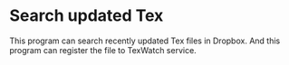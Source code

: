 # Search updated Tex

This program can search recently updated Tex files in Dropbox.
And this program can register the file to TexWatch service.

